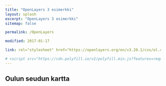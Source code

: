 ```yaml
---
title: "OpenLayers 3 esimerkki"
layout: splash
excerpt: "OpenLayers 3 esimerkki"
sitemap: false

permalink: /OpenLayers

modified: 2017-01-17

link: rel="stylesheet" href="https://openlayers.org/en/v3.20.1/css/ol.css" type="text/css"

# <script src="https://cdn.polyfill.io/v2/polyfill.min.js?features=requestAnimationFrame,Element.prototype.classList"></script>
---
```

## Oulun seudun kartta

<div id="kartta" class="map"></div>

<style>
      #map {
        height: 400px;
        width: 100%;
      }
</style>

<script src="https://openlayers.org/en/v3.20.1/build/ol.js"> </script>

<script>
      var map = new ol.Map({
        target: 'kartta',
        layers: [
          new ol.layer.Tile({
            source: new ol.source.OSM()
          })
        ],
        view: new ol.View({
          center: ol.proj.fromLonLat([25.47, 65.01]),
          zoom: 10
        })
      });
</script>
